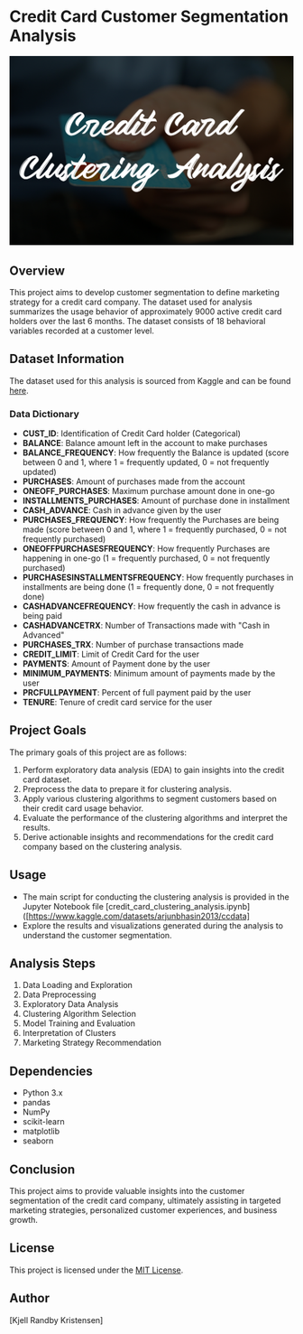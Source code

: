 # Credit Card Customer Segmentation Analysis
![banner](https://github.com/kjellrkri/Portfolio/blob/main/Credit%20Card%20Clustering%20Analysis/credit%20card%20clustering%20analysis%20banner.png)
## Overview

This project aims to develop customer segmentation to define marketing strategy for a credit card company. The dataset used for analysis summarizes the usage behavior of approximately 9000 active credit card holders over the last 6 months. The dataset consists of 18 behavioral variables recorded at a customer level.

## Dataset Information

The dataset used for this analysis is sourced from Kaggle and can be found [here](https://www.kaggle.com/datasets/arjunbhasin2013/ccdata).

### Data Dictionary

- **CUST_ID**: Identification of Credit Card holder (Categorical)
- **BALANCE**: Balance amount left in the account to make purchases
- **BALANCE_FREQUENCY**: How frequently the Balance is updated (score between 0 and 1, where 1 = frequently updated, 0 = not frequently updated)
- **PURCHASES**: Amount of purchases made from the account
- **ONEOFF_PURCHASES**: Maximum purchase amount done in one-go
- **INSTALLMENTS_PURCHASES**: Amount of purchase done in installment
- **CASH_ADVANCE**: Cash in advance given by the user
- **PURCHASES_FREQUENCY**: How frequently the Purchases are being made (score between 0 and 1, where 1 = frequently purchased, 0 = not frequently purchased)
- **ONEOFFPURCHASESFREQUENCY**: How frequently Purchases are happening in one-go (1 = frequently purchased, 0 = not frequently purchased)
- **PURCHASESINSTALLMENTSFREQUENCY**: How frequently purchases in installments are being done (1 = frequently done, 0 = not frequently done)
- **CASHADVANCEFREQUENCY**: How frequently the cash in advance is being paid
- **CASHADVANCETRX**: Number of Transactions made with "Cash in Advanced"
- **PURCHASES_TRX**: Number of purchase transactions made
- **CREDIT_LIMIT**: Limit of Credit Card for the user
- **PAYMENTS**: Amount of Payment done by the user
- **MINIMUM_PAYMENTS**: Minimum amount of payments made by the user
- **PRCFULLPAYMENT**: Percent of full payment paid by the user
- **TENURE**: Tenure of credit card service for the user

## Project Goals

The primary goals of this project are as follows:
1. Perform exploratory data analysis (EDA) to gain insights into the credit card dataset.
2. Preprocess the data to prepare it for clustering analysis.
3. Apply various clustering algorithms to segment customers based on their credit card usage behavior.
4. Evaluate the performance of the clustering algorithms and interpret the results.
5. Derive actionable insights and recommendations for the credit card company based on the clustering analysis.

## Usage

- The main script for conducting the clustering analysis is provided in the Jupyter Notebook file [credit_card_clustering_analysis.ipynb]([https://www.kaggle.com/datasets/arjunbhasin2013/ccdata]
- Explore the results and visualizations generated during the analysis to understand the customer segmentation.


## Analysis Steps

1. Data Loading and Exploration
2. Data Preprocessing
3. Exploratory Data Analysis
4. Clustering Algorithm Selection
5. Model Training and Evaluation
6. Interpretation of Clusters
7. Marketing Strategy Recommendation

## Dependencies

- Python 3.x
- pandas
- NumPy
- scikit-learn
- matplotlib
- seaborn

## Conclusion

This project aims to provide valuable insights into the customer segmentation of the credit card company, ultimately assisting in targeted marketing strategies, personalized customer experiences, and business growth.

## License

This project is licensed under the [MIT License](LICENSE).

## Author

[Kjell Randby Kristensen]
